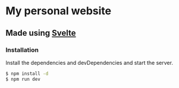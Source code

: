 # My personal website
## Made using [Svelte](https://svelte.dev/)

### Installation
Install the dependencies and devDependencies and start the server.

```sh
$ npm install -d
$ npm run dev
```
